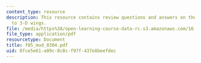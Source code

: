 ```yaml
---
content_type: resource
description: This resource contains review questions and answers on the topic of intro
  to 3-D wings.
file: /media/https%3A/open-learning-course-data-rc.s3.amazonaws.com/16-01-unified-engineering-i-ii-iii-iv-fall-2005-spring-2006/8fce5e61a09c8c8cf97f437e8beefdec_f05_mud_0304.pdf
file_type: application/pdf
resourcetype: Document
title: f05_mud_0304.pdf
uid: 8fce5e61-a09c-8c8c-f97f-437e8beefdec
---
```

